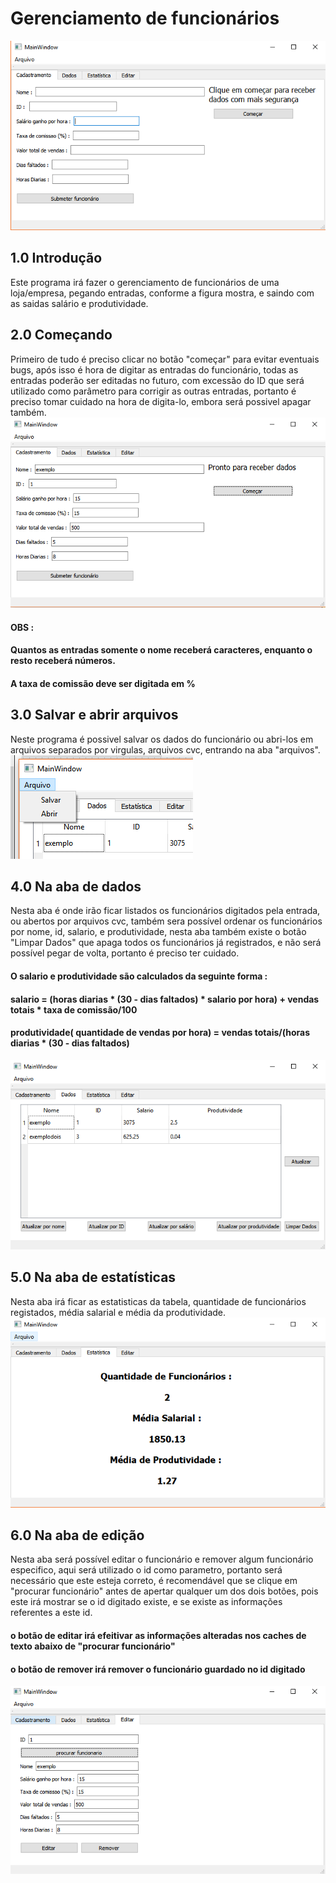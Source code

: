 # Gerenciamento de funcionários
![](imagens/img1.png)
## 1.0 Introdução
Este programa irá fazer o gerenciamento de funcionários de uma loja/empresa, pegando entradas, conforme a figura mostra, e saindo com as saidas salário e produtividade.
## 2.0 Começando
Primeiro de tudo é preciso clicar no botão "começar" para evitar eventuais bugs, após isso é hora de digitar as entradas do funcionário, todas as entradas poderão ser editadas no futuro, com excessão do ID que será utilizado como parâmetro para corrigir as outras entradas, portanto é preciso tomar cuidado na hora de digita-lo, embora será possivel apagar também.
![](imagens/img2.png)
#### OBS :
#### Quantos as entradas somente o nome receberá caracteres, enquanto o resto receberá números.
#### A taxa de comissão deve ser digitada em %
## 3.0 Salvar e abrir arquivos
Neste programa é possivel salvar os dados do funcionário ou abri-los em arquivos separados por virgulas, arquivos cvc, entrando na aba "arquivos".
![](imagens/img4.png)
## 4.0 Na aba de dados
Nesta aba é onde irão ficar listados os funcionários digitados pela entrada, ou abertos por arquivos cvc, também sera possível ordenar os funcionários por nome, id, salario, e produtividade, nesta aba também existe o botão "Limpar Dados" que apaga todos os funcionários já registrados, e não será possível pegar de volta, portanto é preciso ter cuidado.
#### O salario e produtividade são calculados da seguinte forma : 
#### salario = (horas diarias * (30 - dias faltados) * salario por hora) + vendas totais * taxa de comissão/100
#### produtividade( quantidade de vendas por hora) = vendas totais/(horas diarias * (30 - dias faltados)
![](imagens/img5.png)
## 5.0 Na aba de estatísticas
Nesta aba irá ficar as estatisticas da tabela, quantidade de funcionários registados, média salarial e média da produtividade.
![](imagens/img6.png)
## 6.0 Na aba de edição
Nesta aba será possível editar o funcionário e remover algum funcionário especifico, aqui será utilizado o id como parametro, portanto será necessário que este esteja correto, é recomendável que se clique em "procurar funcionário" antes de apertar qualquer um dos dois botões, pois este irá mostrar se o id digitado existe, e se existe as informações referentes a este id.
#### o botão de editar irá efeitivar as informações alteradas nos caches de texto abaixo de "procurar funcionário"
#### o botão de remover irá remover o funcionário guardado no id digitado
![](imagens/img8.png)
